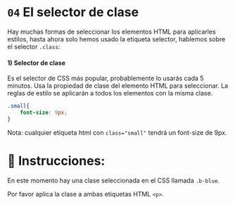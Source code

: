 # `04` El selector de clase

Hay muchas formas de seleccionar los elementos HTML para aplicarles estilos, hasta ahora solo hemos usado la etiqueta selector, hablemos sobre el selector `.class`:

#### 1) Selector de clase

Es el selector de CSS más popular, probablemente lo usarás cada 5 minutos. Usa la propiedad de clase del elemento HTML para seleccionar. La reglas de estilo se aplicarán a todos los elementos con la misma clase.

```css
.small{
    font-size: 9px;
}
```
Nota: cualquier etiqueta html con `class="small"` tendrá un  font-size de 9px.

# 📝 Instrucciones:

En este momento hay una clase seleccionada en el CSS llamada
`.b-blue`.

Por favor aplica la clase a ambas etiquetas HTML `<p>`.

